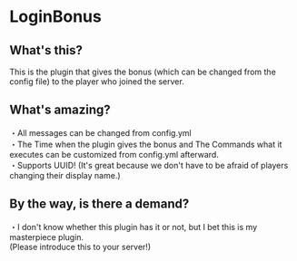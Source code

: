 # LoginBonus
## What's this?
This is the plugin that gives the bonus (which can be changed from the config file) to the player who joined the server.
## What's amazing?
・All messages can be changed from config.yml  
・The Time when the plugin gives the bonus and The Commands what it executes can be customized from config.yml afterward.  
・Supports UUID! (It's great because we don't have to be afraid of players changing their display name.)  
## By the way, is there a demand?
・I don't know whether this plugin has it or not, but I bet this is my masterpiece plugin.  
(Please introduce this to your server!)
